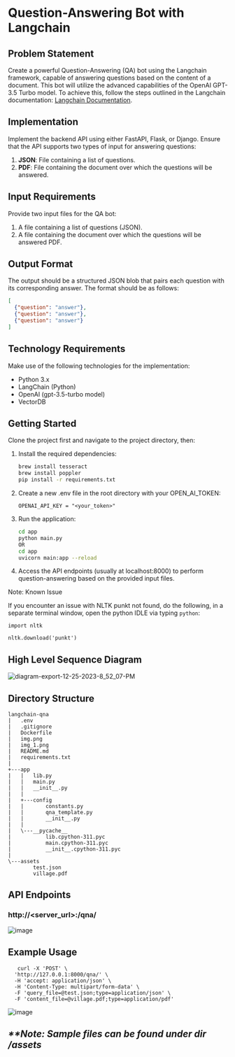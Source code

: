 # Question-Answering Bot with Langchain

## Problem Statement

Create a powerful Question-Answering (QA) bot using the Langchain framework, capable of answering questions based on the content of a document. This bot will utilize the advanced capabilities of the OpenAI GPT-3.5 Turbo model. To achieve this, follow the steps outlined in the Langchain documentation: [Langchain Documentation](https://python.langchain.com/docs/use_cases/question_answering/).

## Implementation

Implement the backend API using either FastAPI, Flask, or Django. Ensure that the API supports two types of input for answering questions:

1. **JSON**: File containing a list of questions.
2. **PDF**: File containing the document over which the questions will be answered.

## Input Requirements

Provide two input files for the QA bot:

1. A file containing a list of questions (JSON).
2. A file containing the document over which the questions will be answered PDF.

## Output Format

The output should be a structured JSON blob that pairs each question with its corresponding answer. The format should be as follows:

```json
[
  {"question": "answer"},
  {"question": "answer"},
  {"question": "answer"}
]
```

## Technology Requirements

Make use of the following technologies for the implementation:

- Python 3.x
- LangChain (Python)
- OpenAI (gpt-3.5-turbo model)
- VectorDB

## Getting Started

Clone the project first and navigate to the project directory, then:

1. Install the required dependencies:
   ```bash
   brew install tesseract
   brew install poppler
   pip install -r requirements.txt
   ```
2. Create a new .env  file in the root directory with your OPEN_AI_TOKEN:
   ```
   OPENAI_API_KEY = "<your_token>"
   ```

3. Run the application:
   ```bash
   cd app
   python main.py
   OR
   cd app
   uvicorn main:app --reload
   ```

4. Access the API endpoints (usually at localhost:8000) to perform question-answering based on the provided input files.

Note: Known Issue

If you encounter an issue with NLTK punkt not found, do the following, in a separate terminal window, open the python IDLE via typing `python`:

```
import nltk

nltk.download('punkt')

```

## High Level Sequence Diagram


![diagram-export-12-25-2023-8_52_07-PM](https://github.com/gauravgs/langchain-qna-bot/assets/40033910/a1a1810f-7f2a-4588-8f69-9194a8d4193a)


## Directory Structure

```
langchain-qna
|   .env
|   .gitignore
|   Dockerfile
|   img.png
|   img_1.png
|   README.md
|   requirements.txt
|
+---app
|   |   lib.py
|   |   main.py
|   |   __init__.py
|   |
|   +---config
|   |       constants.py
|   |       qna_template.py
|   |       __init__.py
|   |
|   \---__pycache__
|           lib.cpython-311.pyc
|           main.cpython-311.pyc
|           __init__.cpython-311.pyc
|
\---assets
        test.json
        village.pdf
```



## API Endpoints
### http://<server_url>:<port>/qna/

![image](https://github.com/gauravgs/langchain-qna-bot/assets/40033910/3f677a64-2545-46a0-911d-82dae7a6ae0f)


## Example Usage
```
   curl -X 'POST' \
  'http://127.0.0.1:8000/qna/' \
  -H 'accept: application/json' \
  -H 'Content-Type: multipart/form-data' \
  -F 'query_file=@test.json;type=application/json' \
  -F 'content_file=@village.pdf;type=application/pdf'
```
![image](https://github.com/gauravgs/langchain-qna-bot/assets/40033910/02258156-52d7-41c9-8cc3-ece603f26521)





## _**Note: Sample files can be found under dir /assets_
